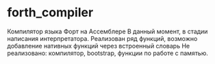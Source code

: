 # forth_compiler
Компилятор языка Форт на Ассемблере
В данный момент, в стадии написания интерпретатора.
Реализован ряд функций, возможно добавление нативных функций через встроенный словарь
Не реализовано: компилятор, bootstrap, функции по работе с памятью.
